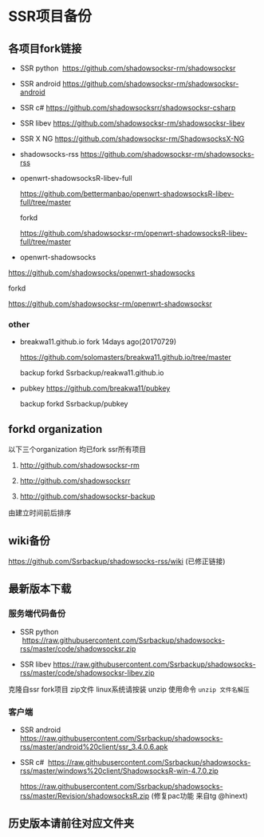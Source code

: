 # SSR项目备份

## 各项目fork链接

* SSR python  https://github.com/shadowsocksr-rm/shadowsocksr

* SSR android https://github.com/shadowsocksr-rm/shadowsocksr-android

* SSR c# https://github.com/shadowsocksrr/shadowsocksr-csharp

* SSR libev https://github.com/shadowsocksr-rm/shadowsocksr-libev

* SSR X NG https://github.com/shadowsocksr-rm/ShadowsocksX-NG

* shadowsocks-rss https://github.com/shadowsocksr-rm/shadowsocks-rss

* openwrt-shadowsocksR-libev-full

  https://github.com/bettermanbao/openwrt-shadowsocksR-libev-full/tree/master

  forkd

  https://github.com/shadowsocksr-rm/openwrt-shadowsocksR-libev-full/tree/master

* openwrt-shadowsocks

 https://github.com/shadowsocks/openwrt-shadowsocks

 forkd 

 https://github.com/shadowsocksr-rm/openwrt-shadowsocksr

### other

* breakwa11.github.io fork 14days ago(20170729)

  https://github.com/solomasters/breakwa11.github.io/tree/master

  backup forkd Ssrbackup/reakwa11.github.io

* pubkey https://github.com/breakwa11/pubkey

  backup forkd Ssrbackup/pubkey

## forkd organization

以下三个organization 均已fork ssr所有项目

1. http://github.com/shadowsocksr-rm

2. http://github.com/shadowsocksrr

3. http://github.com/shadowsocksr-backup


由建立时间前后排序

## wiki备份

https://github.com/Ssrbackup/shadowsocks-rss/wiki  (已修正链接)

## 最新版本下载

### 服务端代码备份

* SSR python  https://raw.githubusercontent.com/Ssrbackup/shadowsocks-rss/master/code/shadowsocksr.zip

* SSR libev https://raw.githubusercontent.com/Ssrbackup/shadowsocks-rss/master/code/shadowsocksr-libev.zip

克隆自ssr fork项目 zip文件 linux系统请按装 unzip   使用命令  `unzip 文件名解压`

### 客户端

* SSR android   https://raw.githubusercontent.com/Ssrbackup/shadowsocks-rss/master/android%20client/ssr_3.4.0.6.apk

* SSR c#  https://raw.githubusercontent.com/Ssrbackup/shadowsocks-rss/master/windows%20client/ShadowsocksR-win-4.7.0.zip
 
  https://raw.githubusercontent.com/Ssrbackup/shadowsocks-rss/master/Revision/shadowsocksR.zip (修复pac功能 来自tg @hinext)

## 历史版本请前往对应文件夹
